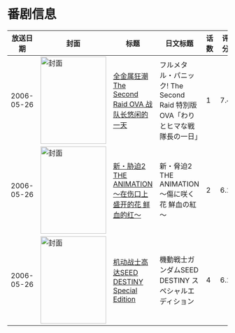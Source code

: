 # 番剧信息

|放送日期|封面|标题|日文标题|话数|评分|评分人数|
|---|---|---|---|---|---|---|
|2006-05-26|<img src="https://lain.bgm.tv/pic/cover/c/57/7f/2689_nr14G.jpg" alt="封面" style="width:150px;height:200px;object-fit:cover;">|[全金属狂潮 The Second Raid OVA 战队长悠闲的一天](https://bangumi.tv/subject/2689)|フルメタル・パニック! The Second Raid 特別版OVA「わりとヒマな戦隊長の一日」|1|7.4|2006人评分|
|2006-05-26|<img src="https://bangumi.tv/img/no_icon_subject.png" alt="封面" style="width:150px;height:200px;object-fit:cover;">|[新・胁迫2 THE ANIMATION～在伤口上盛开的花 鲜血的红～](https://bangumi.tv/subject/63026)|新・脅迫2 THE ANIMATION～傷に咲く花 鮮血の紅～|2|6.2|131人评分|
|2006-05-26|<img src="https://lain.bgm.tv/pic/cover/c/64/9a/117899_xRxgr.jpg" alt="封面" style="width:150px;height:200px;object-fit:cover;">|[机动战士高达SEED DESTINY Special Edition](https://bangumi.tv/subject/117899)|機動戦士ガンダムSEED DESTINY スペシャルエディション|4|6.2|166人评分|
